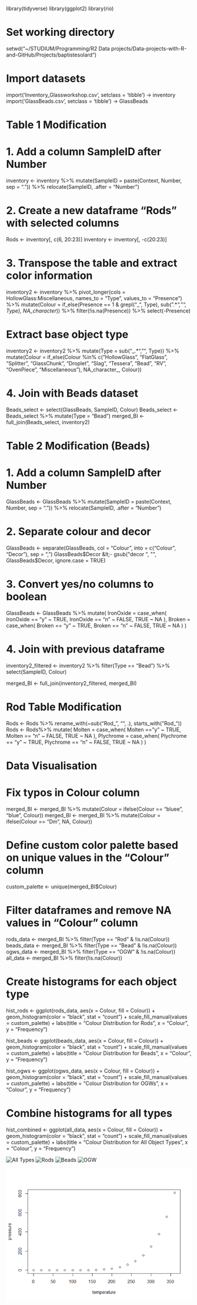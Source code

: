 library(tidyverse) library(ggplot2) library(rio)

# Set working directory

setwd(“~/STUDIUM/Programming/R2 Data
projects/Data-projects-with-R-and-GitHub/Projects/baptistesolard”)

# Import datasets

import(‘Inventory\_Glassworkshop.csv’, setclass = ‘tibble’) -&gt;
inventory import(‘GlassBeads.csv’, setclass = ‘tibble’) -&gt; GlassBeads

# Table 1 Modification

# 1. Add a column SampleID after Number

inventory &lt;- inventory %&gt;% mutate(SampleID = paste(Context,
Number, sep = “.”)) %&gt;% relocate(SampleID, .after = “Number”)

# 2. Create a new dataframe “Rods” with selected columns

Rods &lt;- inventory\[, c(6, 20:23)\] inventory &lt;- inventory\[,
-c(20:23)\]

# 3. Transpose the table and extract color information

inventory2 &lt;- inventory %&gt;% pivot\_longer(cols =
HollowGlass:Miscellaneous, names\_to = “Type”, values\_to = “Presence”)
%&gt;% mutate(Colour = if\_else(Presence == 1 & grepl(“\_“, Type),
sub(”.\**“,”“, Type), NA\_character*)) %&gt;% filter(!is.na(Presence))
%&gt;% select(-Presence)

# Extract base object type

inventory2 &lt;- inventory2 %&gt;% mutate(Type = sub(“\_.\*“,”“, Type))
%&gt;% mutate(Colour = if\_else(Colour %in% c(”HollowGlass”,
“FlatGlass”, “Splitter”, “GlassChunk”, “Droplet”, “Slag”, “Tessera”,
“Bead”, “RV”, “OvenPiece”, “Miscellaneous”), NA\_character\_, Colour))

# 4. Join with Beads dataset

Beads\_select &lt;- select(GlassBeads, SampleID, Colour) Beads\_select
&lt;- Beads\_select %&gt;% mutate(Type = “Bead”) merged\_BI &lt;-
full\_join(Beads\_select, inventory2)

# Table 2 Modification (Beads)

# 1. Add a column SampleID after Number

GlassBeads &lt;- GlassBeads %&gt;% mutate(SampleID = paste(Context,
Number, sep = “.”)) %&gt;% relocate(SampleID, .after = “Number”)

# 2. Separate colour and decor

GlassBeads &lt;- separate(GlassBeads, col = “Colour”, into = c(“Colour”,
“Decor”), sep = “,”)
GlassBeads$Decor &lt;- gsub("decor ", "", GlassBeads$Decor, ignore.case
= TRUE)

# 3. Convert yes/no columns to boolean

GlassBeads &lt;- GlassBeads %&gt;% mutate( IronOxide = case\_when(
IronOxide == “y” ~ TRUE, IronOxide == “n” ~ FALSE, TRUE ~ NA ), Broken =
case\_when( Broken == “y” ~ TRUE, Broken == “n” ~ FALSE, TRUE ~ NA ) )

# 4. Join with previous dataframe

inventory2\_filtered &lt;- inventory2 %&gt;% filter(Type == “Bead”)
%&gt;% select(SampleID, Colour)

merged\_BI &lt;- full\_join(inventory2\_filtered, merged\_BI)

# Rod Table Modification

Rods &lt;- Rods %&gt;% rename\_with(~sub(“Rod\_”, ““, .),
starts\_with(”Rod\_“)) Rods &lt;- Rods%&gt;% mutate( Molten =
case\_when( Molten ==”y” ~ TRUE, Molten == “n” ~ FALSE, TRUE ~ NA ),
Plychrome = case\_when( Plychrome == “y” ~ TRUE, Plychrome == “n” ~
FALSE, TRUE ~ NA ) )

# Data Visualisation

# Fix typos in Colour column

merged\_BI &lt;- merged\_BI %&gt;% mutate(Colour = ifelse(Colour ==
“bluee”, “blue”, Colour)) merged\_BI &lt;- merged\_BI %&gt;%
mutate(Colour = ifelse(Colour == “Dm”, NA, Colour))

# Define custom color palette based on unique values in the “Colour” column

custom\_palette &lt;- unique(merged\_BI$Colour)

# Filter dataframes and remove NA values in “Colour” column

rods\_data &lt;- merged\_BI %&gt;% filter(Type == “Rod” &
!is.na(Colour)) beads\_data &lt;- merged\_BI %&gt;% filter(Type ==
“Bead” & !is.na(Colour)) ogws\_data &lt;- merged\_BI %&gt;% filter(Type
== “OGW” & !is.na(Colour)) all\_data &lt;- merged\_BI %&gt;%
filter(!is.na(Colour))

# Create histograms for each object type

hist\_rods &lt;- ggplot(rods\_data, aes(x = Colour, fill = Colour)) +
geom\_histogram(color = “black”, stat = “count”) +
scale\_fill\_manual(values = custom\_palette) + labs(title = “Colour
Distribution for Rods”, x = “Colour”, y = “Frequency”)

hist\_beads &lt;- ggplot(beads\_data, aes(x = Colour, fill = Colour)) +
geom\_histogram(color = “black”, stat = “count”) +
scale\_fill\_manual(values = custom\_palette) + labs(title = “Colour
Distribution for Beads”, x = “Colour”, y = “Frequency”)

hist\_ogws &lt;- ggplot(ogws\_data, aes(x = Colour, fill = Colour)) +
geom\_histogram(color = “black”, stat = “count”) +
scale\_fill\_manual(values = custom\_palette) + labs(title = “Colour
Distribution for OGWs”, x = “Colour”, y = “Frequency”)

# Combine histograms for all types

hist\_combined &lt;- ggplot(all\_data, aes(x = Colour, fill = Colour)) +
geom\_histogram(color = “black”, stat = “count”) +
scale\_fill\_manual(values = custom\_palette) + labs(title = “Colour
Distribution for All Object Types”, x = “Colour”, y = “Frequency”)

![All Types](All_objects_hist.png) ![Rods](hist_rods.png)
![Beads](hist_beads.png) ![OGW](hist_ogw.png)

![](Deeznis_files/figure-markdown_strict/pressure-1.png)
